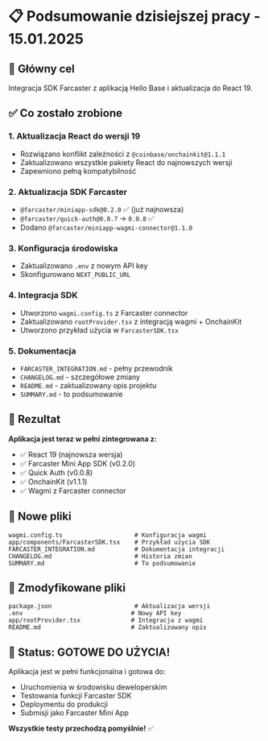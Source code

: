 # 📋 Podsumowanie dzisiejszej pracy - 15.01.2025

## 🎯 **Główny cel**
Integracja SDK Farcaster z aplikacją Hello Base i aktualizacja do React 19.

## ✅ **Co zostało zrobione**

### 1. **Aktualizacja React do wersji 19**
- Rozwiązano konflikt zależności z `@coinbase/onchainkit@1.1.1`
- Zaktualizowano wszystkie pakiety React do najnowszych wersji
- Zapewniono pełną kompatybilność

### 2. **Aktualizacja SDK Farcaster**
- `@farcaster/miniapp-sdk@0.2.0` ✅ (już najnowsza)
- `@farcaster/quick-auth@0.0.7` → `0.0.8` ✅
- Dodano `@farcaster/miniapp-wagmi-connector@1.1.0`

### 3. **Konfiguracja środowiska**
- Zaktualizowano `.env` z nowym API key
- Skonfigurowano `NEXT_PUBLIC_URL`

### 4. **Integracja SDK**
- Utworzono `wagmi.config.ts` z Farcaster connector
- Zaktualizowano `rootProvider.tsx` z integracją wagmi + OnchainKit
- Utworzono przykład użycia w `FarcasterSDK.tsx`

### 5. **Dokumentacja**
- `FARCASTER_INTEGRATION.md` - pełny przewodnik
- `CHANGELOG.md` - szczegółowe zmiany
- `README.md` - zaktualizowany opis projektu
- `SUMMARY.md` - to podsumowanie

## 🚀 **Rezultat**

**Aplikacja jest teraz w pełni zintegrowana z:**
- ✅ React 19 (najnowsza wersja)
- ✅ Farcaster Mini App SDK (v0.2.0)
- ✅ Quick Auth (v0.0.8)
- ✅ OnchainKit (v1.1.1)
- ✅ Wagmi z Farcaster connector

## 📁 **Nowe pliki**
```
wagmi.config.ts                    # Konfiguracja wagmi
app/components/FarcasterSDK.tsx    # Przykład użycia SDK
FARCASTER_INTEGRATION.md           # Dokumentacja integracji
CHANGELOG.md                       # Historia zmian
SUMMARY.md                         # To podsumowanie
```

## 🔧 **Zmodyfikowane pliki**
```
package.json                       # Aktualizacja wersji
.env                              # Nowy API key
app/rootProvider.tsx              # Integracja z wagmi
README.md                         # Zaktualizowany opis
```

## 🎉 **Status: GOTOWE DO UŻYCIA!**

Aplikacja jest w pełni funkcjonalna i gotowa do:
- Uruchomienia w środowisku deweloperskim
- Testowania funkcji Farcaster SDK
- Deploymentu do produkcji
- Submisji jako Farcaster Mini App

**Wszystkie testy przechodzą pomyślnie!** ✅

